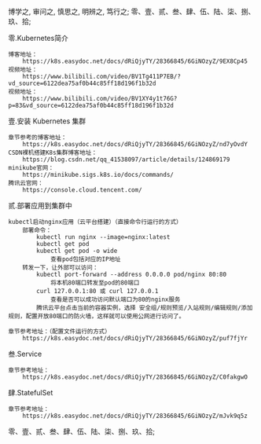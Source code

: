 博学之, 审问之, 慎思之, 明辨之, 笃行之;
零、壹、贰、叁、肆、伍、陆、柒、捌、玖、拾;







零.Kubernetes简介
    
    博客地址：
        https://k8s.easydoc.net/docs/dRiQjyTY/28366845/6GiNOzyZ/9EX8Cp45
    视频地址：
        https://www.bilibili.com/video/BV1Tg411P7EB/?vd_source=6122dea75af0b44c85ff18d196f1b32d
    视频地址：
        https://www.bilibili.com/video/BV1XY4y1t76G?p=83&vd_source=6122dea75af0b44c85ff18d196f1b32d


壹.安装 Kubernetes 集群

    章节参考的博客地址：
        https://k8s.easydoc.net/docs/dRiQjyTY/28366845/6GiNOzyZ/nd7yOvdY
    CSDN裸机搭建K8s集群博客地址：
        https://blog.csdn.net/qq_41538097/article/details/124869179
    minikube官网：
        https://minikube.sigs.k8s.io/docs/commands/
    腾讯云官网：
        https://console.cloud.tencent.com/


贰.部署应用到集群中

    kubectl启动nginx应用（云平台搭建）（直接命令行运行的方式）
        部署命令：
            kubectl run nginx --image=nginx:latest
            kubectl get pod
            kubectl get pod -o wide
                查看pod包括对应的IP地址
        转发一下，让外部可以访问：
            kubectl port-forward --address 0.0.0.0 pod/nginx 80:80
                将本机80端口转发至pod的80端口
            curl 127.0.0.1:80 或 curl 127.0.0.1
                查看是否可以成功访问默认端口为80的nginx服务
            腾讯云平台点击当前的容器实例，选择 安全组/规则预览/入站规则/编辑规则/添加规则，配置开放80端口的防火墙，这样就可以使用公网进行访问了。
    
    章节参考地址：（配置文件运行的方式）
        https://k8s.easydoc.net/docs/dRiQjyTY/28366845/6GiNOzyZ/puf7fjYr


叁.Service
    
    章节参考地址：
        https://k8s.easydoc.net/docs/dRiQjyTY/28366845/6GiNOzyZ/C0fakgwO


肆.StatefulSet
    
    章节参考地址：
        https://k8s.easydoc.net/docs/dRiQjyTY/28366845/6GiNOzyZ/mJvk9q5z
    









零、壹、贰、叁、肆、伍、陆、柒、捌、玖、拾;
